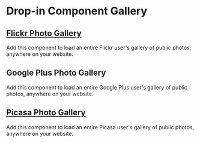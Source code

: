 # Drop-in Component Gallery

## <a href="flickr-gallery#flickr-photo-gallery-component">Flickr Photo Gallery</a>

Add this component to load an entire Flickr user's gallery of public photos, anywhere on your website.


## Google Plus Photo Gallery

Add this component to load an entire Google Plus user's gallery of public photos, anywhere on your website.


## <a href="picasa-gallery#picasa-photo-gallery-component">Picasa Photo Gallery</a>

Add this component to load an entire Picasa user's gallery of public photos, anywhere on your website.


